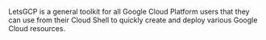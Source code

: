 LetsGCP is a general toolkit for all Google Cloud Platform users that they can use from their Cloud Shell to quickly create and deploy various Google Cloud resources.

